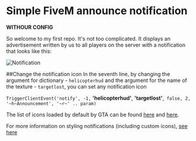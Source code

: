 # Simple FiveM announce notification

**WITHOUR CONFIG**

So welcome to my first repo. It's not too complicated. It displays an advertisement written by us to all players on the server with a notification that looks like this: 

![Notification](https://i.imgur.com/9blj2zK.png)


##Change the notification icon
In the seventh line, by changing the argument for dictionary - ```helicopterhud``` and the argument for the name of the texture - ```targetlost```, you can set any notification icon


```TriggerClientEvent('notify', -1,``` **'helicopterhud'**, **'targetlost'**,``` false, 2, '~h~Announcement', '~r~' .. param)```


The list of icons loaded by default by GTA can be found [here](https://wiki.rage.mp/index.php?title=Notification_Pictures) and [here](https://wiki.rage.mp/index.php?title=Textures).

For more information on styling notifications (including custom icons), [see here](https://wiki.rage.mp/index.php?title=Ui::setNotificationMessage)
